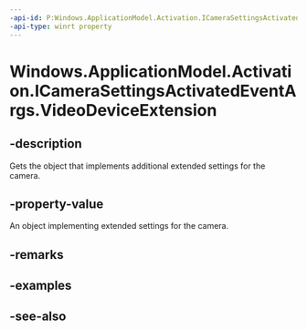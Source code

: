 ```yaml
---
-api-id: P:Windows.ApplicationModel.Activation.ICameraSettingsActivatedEventArgs.VideoDeviceExtension
-api-type: winrt property
---
```


<!-- Property syntax
public object VideoDeviceExtension { get; }
-->

# Windows.ApplicationModel.Activation.ICameraSettingsActivatedEventArgs.VideoDeviceExtension

## -description
Gets the object that implements additional extended settings for the camera.

## -property-value
An object implementing extended settings for the camera.

## -remarks

## -examples

## -see-also
